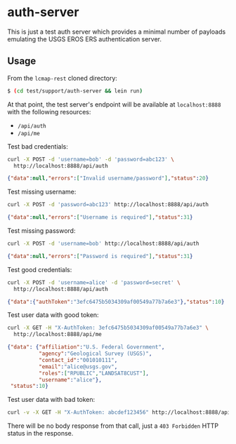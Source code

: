 # auth-server

This is just a test auth server which provides a minimal number of payloads
emulating the USGS EROS ERS authentication server.

## Usage

From the ``lcmap-rest`` cloned directory:

```bash
$ (cd test/support/auth-server && lein run)
```

At that point, the test server's endpoint will be available at
``localhost:8888`` with the following resources:

* ``/api/auth``
* ``/api/me``

Test bad credentials:

```bash
curl -X POST -d 'username=bob' -d 'password=abc123' \
  http://localhost:8888/api/auth
```
```json
{"data":null,"errors":["Invalid username/password"],"status":20}
```

Test missing username:

```bash
curl -X POST -d 'password=abc123' http://localhost:8888/api/auth
```
```json
{"data":null,"errors":["Username is required"],"status":31}
```

Test missing password:

```bash
curl -X POST -d 'username=bob' http://localhost:8888/api/auth
```
```json
{"data":null,"errors":["Password is required"],"status":31}
```

Test good credentials:

```bash
curl -X POST -d 'username=alice' -d 'password=secret' \
  http://localhost:8888/api/auth
```
```json
{"data":{"authToken":"3efc6475b5034309af00549a77b7a6e3"},"status":10}
```

Test user data with good token:

```bash
curl -X GET -H "X-AuthToken: 3efc6475b5034309af00549a77b7a6e3" \
  http://localhost:8888/api/me
```
```json
{"data": {"affiliation":"U.S. Federal Government",
          "agency":"Geological Survey (USGS)",
          "contact_id":"001010111",
          "email":"alice@usgs.gov",
          "roles":["RPUBLIC","LANDSAT8CUST"],
          "username":"alice"},
 "status":10}
```

Test user data with bad token:

```bash
curl -v -X GET -H "X-AuthToken: abcdef123456" http://localhost:8888/api/me
```

There will be no body response from that call, just a ``403 Forbidden`` HTTP
status in the response.
